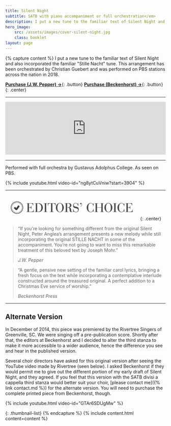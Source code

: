 ```yaml
---
title: Silent Night
subtitle: SATB with piano accompaniment or full orchestration</em>
description: I put a new tune to the familiar text of Silent Night and also incorporated the familiar "Stille Nacht" tune. This arrangement has been orchestrated by Christian Guebert and was performed on PBS stations across the nation in 2018.
hero_image:
    src: /assets/images/cover-silent-night.jpg
    class: booklet
layout: page
---
```


{% capture content %}
I put a new tune to the familiar text of Silent Night and also incorporated the familiar "Stille Nacht" tune. This arrangement has been orchestrated by Christian Guebert and was performed on PBS stations across the nation in 2018.

[**Purchase (J.W. Pepper) &rarr;**](https://www.jwpepper.com/Silent-Night/10513821.item){: .button} [**Purchase (Beckenhorst) &rarr;**](https://www.beckenhorstpress.com/silent-night-anglea/){: .button}
{: .center}

* * *

<iframe width="100%" height="166" scrolling="no" frameborder="no" allow="autoplay" src="https://w.soundcloud.com/player/?url=https%3A//api.soundcloud.com/tracks/199516805&color=%23ff5500&auto_play=false&hide_related=false&show_comments=true&show_user=true&show_reposts=false&show_teaser=true"></iframe>

* * *

Performed with full orchestra by Gustavus Adolphus College. As seen on PBS.

{% include youtube.html video-id="ng8ytCuVniw?start=3904" %}

* * *

![Editor's Choice](/assets/images/badge-editors-choice.jpg)
{: .center}

> “If you're looking for something different from the original Silent Night, Peter Anglea’s arrangement presents a new melody while still incorporating the original STILLE NACHT in some of the accompaniment. You’re not going to want to miss this remarkable treatment of this beloved text by Joseph Mohr.”
>
> <cite>J.W. Pepper</cite>

> “A gentle, pensive new setting of the familiar carol lyrics, bringing a fresh focus on the text while incorporating a contemplative interlude constructed around the treasured original. A perfect addition to a Christmas Eve service of worship.”
>
> <cite>Beckenhorst Press</cite>

* * *

## Alternate Version

In December of 2014, this piece was premiered by the Rivertree Singers of Greenville, SC. We were singing off a pre-publication score. Shortly after that, the editors at Beckenhorst and I decided to alter the third stanza to make it more accessible to a wider audience, hence the difference you see and hear in the published version.

Several choir directors have asked for this original version after seeing the YouTube video made by Rivertree (seen below). I asked Beckenhorst if they would permit me to give out the different portion of my early draft of Silent Night, and they agreed. If you feel that this version with the SATB divisi a cappella third stanza would better suit your choir, [please contact me]({% link contact.md %}) for the alternate version. You will need to purchase the complete printed piece from Beckenhorst, though.

{% include youtube.html video-id="GTAr6SDUgMw" %}

{: .thumbnail-list}
{% endcapture %}
{% include content.html content=content %}